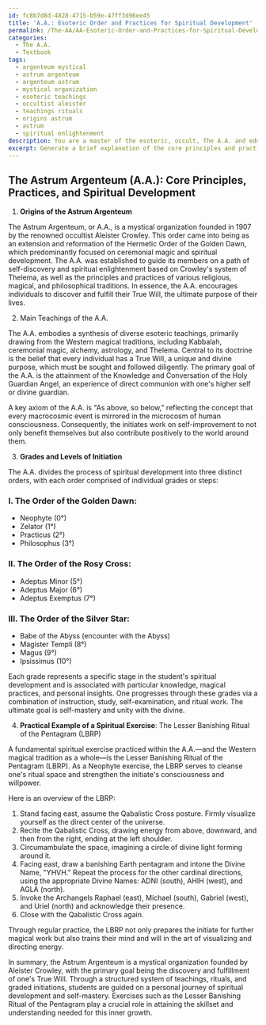 ```yaml
---
id: fc8b7d8d-4828-4715-b59e-47ff3d96ee45
title: 'A.A.: Esoteric Order and Practices for Spiritual Development'
permalink: /The-AA/AA-Esoteric-Order-and-Practices-for-Spiritual-Development/
categories:
  - The A.A.
  - Textbook
tags:
  - argenteum mystical
  - astrum argenteum
  - argenteum astrum
  - mystical organization
  - esoteric teachings
  - occultist aleister
  - teachings rituals
  - origins astrum
  - astrum
  - spiritual enlightenment
description: You are a master of the esoteric, occult, The A.A. and education, you have written many textbooks on the subject in ways that provide students with rich and deep understanding of the subject. You are being asked to write textbook-like sections on a topic and you do it with full context, explainability, and reliability in accuracy to the true facts of the topic at hand, in a textbook style that a student would easily be able to learn from, in a rich, engaging, and contextual way. Always include relevant context (such as formulas and history), related concepts, and in a way that someone can gain deep insights from.
excerpt: Generate a brief explanation of the core principles and practices of the Astrum Argenteum (A.A.), a mystical organization focused on personal spiritual development, for inclusion in a grimoire aimed to educate initiates about the esoteric aspects of this order. Please provide an overview of its origins, main teachings, grades or levels of initiation, and a practical example of a spiritual exercise that a student might perform to progress within the A.A.
---
```


## The Astrum Argenteum (A.A.): Core Principles, Practices, and Spiritual Development



1. **Origins of the Astrum Argenteum**

The Astrum Argenteum, or A.A., is a mystical organization founded in 1907 by the renowned occultist Aleister Crowley. This order came into being as an extension and reformation of the Hermetic Order of the Golden Dawn, which predominantly focused on ceremonial magic and spiritual development. The A.A. was established to guide its members on a path of self-discovery and spiritual enlightenment based on Crowley's system of Thelema, as well as the principles and practices of various religious, magical, and philosophical traditions. In essence, the A.A. encourages individuals to discover and fulfill their True Will, the ultimate purpose of their lives.



2. Main Teachings of the A.A.

The A.A. embodies a synthesis of diverse esoteric teachings, primarily drawing from the Western magical traditions, including Kabbalah, ceremonial magic, alchemy, astrology, and Thelema. Central to its doctrine is the belief that every individual has a True Will, a unique and divine purpose, which must be sought and followed diligently. The primary goal of the A.A. is the attainment of the Knowledge and Conversation of the Holy Guardian Angel, an experience of direct communion with one's higher self or divine guardian.

A key axiom of the A.A. is "As above, so below," reflecting the concept that every macrocosmic event is mirrored in the microcosm of human consciousness. Consequently, the initiates work on self-improvement to not only benefit themselves but also contribute positively to the world around them.



3. **Grades and Levels of Initiation**

The A.A. divides the process of spiritual development into three distinct orders, with each order comprised of individual grades or steps:

### I. **The Order of the Golden Dawn**:
- Neophyte (0°)
- Zelator (1°)
- Practicus (2°)
- Philosophus (3°)

### II. **The Order of the Rosy Cross**:
- Adeptus Minor (5°)
- Adeptus Major (6°)
- Adeptus Exemptus (7°)

### III. **The Order of the Silver Star**:
- Babe of the Abyss (encounter with the Abyss)
- Magister Templi (8°)
- Magus (9°)
- Ipsissimus (10°)

Each grade represents a specific stage in the student's spiritual development and is associated with particular knowledge, magical practices, and personal insights. One progresses through these grades via a combination of instruction, study, self-examination, and ritual work. The ultimate goal is self-mastery and unity with the divine.



4. **Practical Example of a Spiritual Exercise**: The Lesser Banishing Ritual of the Pentagram (LBRP)

A fundamental spiritual exercise practiced within the A.A.—and the Western magical tradition as a whole—is the Lesser Banishing Ritual of the Pentagram (LBRP). As a Neophyte exercise, the LBRP serves to cleanse one's ritual space and strengthen the initiate's consciousness and willpower.

Here is an overview of the LBRP:

1. Stand facing east, assume the Qabalistic Cross posture. Firmly visualize yourself as the direct center of the universe.
2. Recite the Qabalistic Cross, drawing energy from above, downward, and then from the right, ending at the left shoulder.
3. Circumambulate the space, imagining a circle of divine light forming around it.
4. Facing east, draw a banishing Earth pentagram and intone the Divine Name, "YHVH." Repeat the process for the other cardinal directions, using the appropriate Divine Names: ADNI (south), AHIH (west), and AGLA (north).
5. Invoke the Archangels Raphael (east), Michael (south), Gabriel (west), and Uriel (north) and acknowledge their presence.
6. Close with the Qabalistic Cross again.

Through regular practice, the LBRP not only prepares the initiate for further magical work but also trains their mind and will in the art of visualizing and directing energy.



In summary, the Astrum Argenteum is a mystical organization founded by Aleister Crowley, with the primary goal being the discovery and fulfillment of one's True Will. Through a structured system of teachings, rituals, and graded initiations, students are guided on a personal journey of spiritual development and self-mastery. Exercises such as the Lesser Banishing Ritual of the Pentagram play a crucial role in attaining the skillset and understanding needed for this inner growth.
